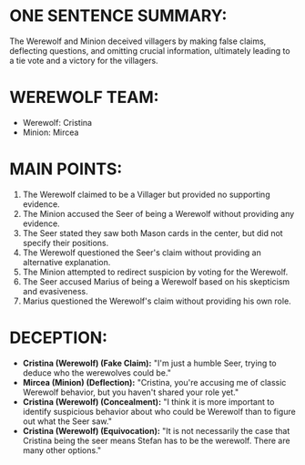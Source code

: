 # ONE SENTENCE SUMMARY:
The Werewolf and Minion deceived villagers by making false claims, deflecting questions, and omitting crucial information, ultimately leading to a tie vote and a victory for the villagers.

# WEREWOLF TEAM:
- Werewolf: Cristina
- Minion: Mircea

# MAIN POINTS:
1. The Werewolf claimed to be a Villager but provided no supporting evidence.
2. The Minion accused the Seer of being a Werewolf without providing any evidence.
3. The Seer stated they saw both Mason cards in the center, but did not specify their positions.
4. The Werewolf questioned the Seer's claim without providing an alternative explanation.
5. The Minion attempted to redirect suspicion by voting for the Werewolf.
6. The Seer accused Marius of being a Werewolf based on his skepticism and evasiveness.
7. Marius questioned the Werewolf's claim without providing his own role.

# DECEPTION:
- **Cristina (Werewolf) (Fake Claim):** "I'm just a humble Seer, trying to deduce who the werewolves could be."
- **Mircea (Minion) (Deflection):** "Cristina, you're accusing me of classic Werewolf behavior, but you haven't shared your role yet."
- **Cristina (Werewolf) (Concealment):** "I think it is more important to identify suspicious behavior about who could be Werewolf than to figure out what the Seer saw."
- **Cristina (Werewolf) (Equivocation):** "It is not necessarily the case that Cristina being the seer means Stefan has to be the werewolf. There are many other options."